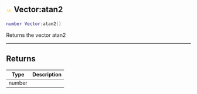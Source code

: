 ## ![shared](.gitbook/assets/shared.png) Vector:atan2


```lua
number Vector:atan2()
```

Returns the vector atan2



------
## Returns

| Type | Description |
| ---- | ----------: |
| number |  |

